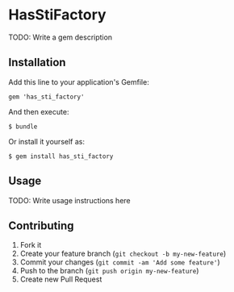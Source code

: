 # HasStiFactory

TODO: Write a gem description

## Installation

Add this line to your application's Gemfile:

    gem 'has_sti_factory'

And then execute:

    $ bundle

Or install it yourself as:

    $ gem install has_sti_factory

## Usage

TODO: Write usage instructions here

## Contributing

1. Fork it
2. Create your feature branch (`git checkout -b my-new-feature`)
3. Commit your changes (`git commit -am 'Add some feature'`)
4. Push to the branch (`git push origin my-new-feature`)
5. Create new Pull Request
